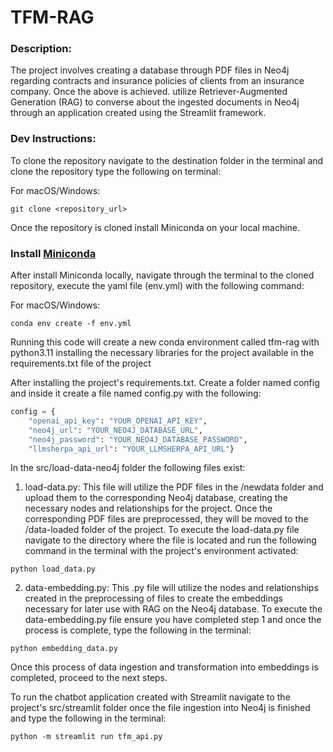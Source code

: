 # TFM-RAG

### Description:

The project involves creating a database through PDF files in Neo4j regarding contracts and insurance policies of clients from an insurance company.
Once the above is achieved. utilize Retriever-Augmented Generation (RAG) to converse about the ingested documents in Neo4j through an application created using the Streamlit framework.

### Dev Instructions:
To clone the repository navigate to the destination folder in the terminal and clone the repository type the following on terminal:

For macOS/Windows:

```
git clone <repository_url>
```

Once the repository is cloned install Miniconda on your local machine.

### **Install [Miniconda](https://docs.anaconda.com/free/miniconda/index.html)**

After install Miniconda locally, navigate through the terminal to the cloned repository, execute the yaml file (env.yml) with the following command:

For macOS/Windows:

```
conda env create -f env.yml
````

Running this code will create a new conda environment called tfm-rag with python3.11 installing the necessary libraries for the project available in the requirements.txt file of the project

After installing the project's requirements.txt. Create a folder named config and inside it create a file named config.py with the following:

```python
config = {
    "openai_api_key": "YOUR_OPENAI_API_KEY",
    "neo4j_url": "YOUR_NEO4J_DATABASE_URL",
    "neo4j_password": "YOUR_NEO4J_DATABASE_PASSWORD",
    "llmsherpa_api_url": "YOUR_LLMSHERPA_API_URL"}
```

In the src/load-data-neo4j folder the following files exist:

1. load-data.py: This file will utilize the PDF files in the /newdata folder and upload them to the corresponding Neo4j database, creating the necessary nodes and relationships for the project. Once the corresponding PDF files are preprocessed, they will be moved to the /data-loaded folder of the project. To execute the load-data.py file navigate to the directory where the file is located and run the following command in the terminal with the project's environment activated:
   
```
python load_data.py
```

2. data-embedding.py: This .py file will utilize the nodes and relationships created in the preprocessing of files to create the embeddings necessary for later use with RAG on the Neo4j database. To execute the data-embedding.py file ensure you have completed step 1 and once the process is complete, type the following in the terminal:

```
python embedding_data.py
````

Once this process of data ingestion and transformation into embeddings is completed, proceed to the next steps.

To run the chatbot application created with Streamlit navigate to the project's src/streamlit folder once the file ingestion into Neo4j is finished and type the following in the terminal:

```
python -m streamlit run tfm_api.py
```
